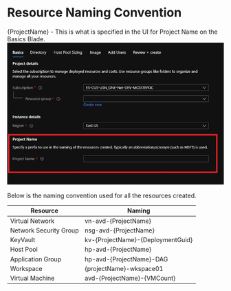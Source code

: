# Resource Naming Convention

{ProjectName} - This is what is specified in the UI for Project Name on the Basics Blade.
![Create Users blade](../images/ProjectName.jpg)

Below is the naming convention used for all the resources created.

|Resource |Naming |
--- | --- |
Virtual Network | vn-avd-{ProjectName}
Network Security Group | nsg-avd-{ProjectName}
KeyVault | kv-{ProjectName}-{DeploymentGuid}
Host Pool | hp-avd-{ProjectName}
Application Group | hp-avd-{ProjectName}-DAG
Workspace | {projectName}-wkspace01
Virtual Machine | avd-{ProjectName}-{VMCount}
